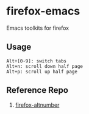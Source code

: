 # firefox-emacs
Emacs toolkits for firefox

## Usage

```
Alt+[0-9]: switch tabs
Alt+n: scroll down half page
Alt+p: scroll up half page
```

## Reference Repo

1. [firefox-altnumber](https://github.com/emilio/firefox-altnumber#readme)
